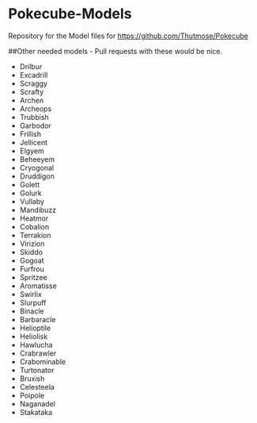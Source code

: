 # Pokecube-Models
Repository for the Model files for https://github.com/Thutmose/Pokecube

##Other needed models - Pull requests with these would be nice.

-   Drilbur
-   Excadrill
-   Scraggy
-   Scrafty
-   Archen
-   Archeops
-   Trubbish
-   Garbodor
-   Frillish
-   Jellicent
-   Elgyem
-   Beheeyem
-   Cryogonal
-   Druddigon
-   Golett
-   Golurk
-   Vullaby
-   Mandibuzz
-   Heatmor
-   Cobalion
-   Terrakion
-   Virizion
-   Skiddo
-   Gogoat
-   Furfrou
-   Spritzee
-   Aromatisse
-   Swirlix
-   Slurpuff
-   Binacle
-   Barbaracle
-   Helioptile
-   Heliolisk
-   Hawlucha
-   Crabrawler
-   Crabominable
-   Turtonator
-   Bruxish
-   Celesteela
-   Poipole
-   Naganadel
-   Stakataka
